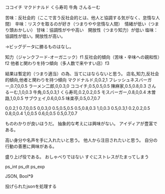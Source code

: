 
ココイチ
マクドナルド
くら寿司
牛角
さんるーむ



苦味：反社会的（ここで言う反社会的とは、他人と協調する気がなく、怠惰な人間）
辛味：リスクを取るのが好き（つまりやや怠惰な人間）　情緒が低い（つまり頭おかしい）
甘味：協調性がやや高い　開放性（つまり知力）が低い
塩味：協調性が低い。開放性が高い。

→ビッグデータに勝るものはなし。


知力（ジャンクフード-オーガニック）f1
反社会的傾向（苦味・辛味への親和性）f2
他者と関わりを持つ傾向（多人数で来やすい店）f3

結果は暫定的（つまり適当）の為、当てにはならないと思う。
店名,知力,反社会的傾向,他者と関わりを持つ傾向
マクドナルド,0,0.2,1
フレッシュネスバーガー,0.7,0,0.5
ラーメン二郎,0,0.3,0
ココイチ,0.5,0.5,0.5
陳麻家,0.5,0.8,0.3
さんるーむ,1,0,0.3
牛角,0.5,0.3,1
くら寿司,0.2,0.2,0.5
モスバーガー,0.8,0,0.4
木曽路,1,0,0.5
サブウェイ,0.6,0,0.5
味楽亭,0.5,0.7,0.7

0,0.2,1
0.7,0,0.5
0,0.3,0
0.5,0.5,0.5
0.5,0.8,0.3
1,0,0.3
0.5,0.3,1
0.2,0.2,0.5
0.8,0,0.4
1,0,0.5
0.6,0,0.5
0.5,0.7,0.7



ものわかりが良いほうだ。
抽象的な考えには興味がない。
アイディアが豊富である。

高い身分や名声を手に入れたいと思う。
他人から注目されたいと思う。
自分の行動の善悪に興味がある。

盛り上げ役である。
おしゃべりではない
すぐにストレスがたまってしまう

ps_int
ps_dt
ps_exp


JSON, Bool*9


投げられたjsonを処理する

